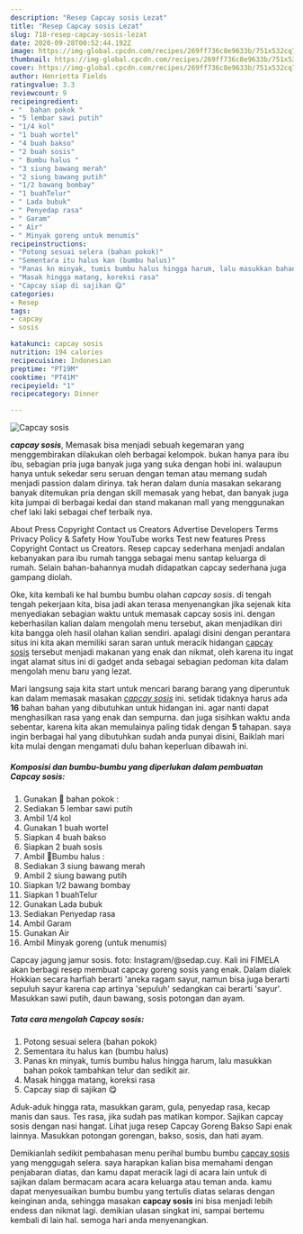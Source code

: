 ```yaml
---
description: "Resep Capcay sosis Lezat"
title: "Resep Capcay sosis Lezat"
slug: 718-resep-capcay-sosis-lezat
date: 2020-09-28T00:52:44.192Z
image: https://img-global.cpcdn.com/recipes/269ff736c8e9633b/751x532cq70/capcay-sosis-foto-resep-utama.jpg
thumbnail: https://img-global.cpcdn.com/recipes/269ff736c8e9633b/751x532cq70/capcay-sosis-foto-resep-utama.jpg
cover: https://img-global.cpcdn.com/recipes/269ff736c8e9633b/751x532cq70/capcay-sosis-foto-resep-utama.jpg
author: Henrietta Fields
ratingvalue: 3.3
reviewcount: 9
recipeingredient:
- "  bahan pokok "
- "5 lembar sawi putih"
- "1/4 kol"
- "1 buah wortel"
- "4 buah bakso"
- "2 buah sosis"
- " Bumbu halus "
- "3 siung bawang merah"
- "2 siung bawang putih"
- "1/2 bawang bombay"
- "1 buahTelur"
- " Lada bubuk"
- " Penyedap rasa"
- " Garam"
- " Air"
- " Minyak goreng untuk menumis"
recipeinstructions:
- "Potong sesuai selera (bahan pokok)"
- "Sementara itu halus kan (bumbu halus)"
- "Panas kn minyak, tumis bumbu halus hingga harum, lalu masukkan bahan pokok tambahkan telur dan sedikit air."
- "Masak hingga matang, koreksi rasa"
- "Capcay siap di sajikan 😋"
categories:
- Resep
tags:
- capcay
- sosis

katakunci: capcay sosis 
nutrition: 194 calories
recipecuisine: Indonesian
preptime: "PT19M"
cooktime: "PT41M"
recipeyield: "1"
recipecategory: Dinner

---
```



![Capcay sosis](https://img-global.cpcdn.com/recipes/269ff736c8e9633b/751x532cq70/capcay-sosis-foto-resep-utama.jpg)

<b><i>capcay sosis</i></b>, Memasak bisa menjadi sebuah kegemaran yang menggembirakan dilakukan oleh berbagai kelompok. bukan hanya para ibu ibu, sebagian pria juga banyak juga yang suka dengan hobi ini. walaupun hanya untuk sekedar seru seruan dengan teman atau memang sudah menjadi passion dalam dirinya. tak heran dalam dunia masakan sekarang banyak ditemukan pria dengan skill memasak yang hebat, dan banyak juga kita jumpai di berbagai kedai dan stand makanan mall yang menggunakan chef laki laki sebagai chef terbaik nya.

About Press Copyright Contact us Creators Advertise Developers Terms Privacy Policy &amp; Safety How YouTube works Test new features Press Copyright Contact us Creators. Resep capcay sederhana menjadi andalan kebanyakan para ibu rumah tangga sebagai menu santap keluarga di rumah. Selain bahan-bahannya mudah didapatkan capcay sederhana juga gampang diolah.

Oke, kita kembali ke hal bumbu bumbu olahan <i>capcay sosis</i>. di tengah tengah pekerjaan kita, bisa jadi akan terasa menyenangkan jika sejenak kita menyediakan sebagian waktu untuk memasak capcay sosis ini. dengan keberhasilan kalian dalam mengolah menu tersebut, akan menjadikan diri kita bangga oleh hasil olahan kalian sendiri. apalagi disini dengan perantara situs ini kita akan memiliki saran saran untuk meracik hidangan <u>capcay sosis</u> tersebut menjadi makanan yang enak dan nikmat, oleh karena itu ingat ingat alamat situs ini di gadget anda sebagai sebagian pedoman kita dalam mengolah menu baru yang lezat.


Mari langsung saja kita start untuk mencari barang barang yang diperuntuk kan dalam memasak masakan <u><i>capcay sosis</i></u> ini. setidak tidaknya harus ada <b>16</b> bahan bahan yang dibutuhkan untuk hidangan ini. agar nanti dapat menghasilkan rasa yang enak dan sempurna. dan juga sisihkan waktu anda sebentar, karena kita akan memulainya paling tidak dengan <b>5</b> tahapan. saya ingin berbagai hal yang dibutuhkan sudah anda punyai disini, Baiklah mari kita mulai dengan mengamati dulu bahan keperluan dibawah ini.

<!--inarticleads1-->

##### Komposisi dan bumbu-bumbu yang diperlukan dalam pembuatan Capcay sosis:

1. Gunakan  🌼 bahan pokok :
1. Sediakan 5 lembar sawi putih
1. Ambil 1/4 kol
1. Gunakan 1 buah wortel
1. Siapkan 4 buah bakso
1. Siapkan 2 buah sosis
1. Ambil  🌼Bumbu halus :
1. Sediakan 3 siung bawang merah
1. Ambil 2 siung bawang putih
1. Siapkan 1/2 bawang bombay
1. Siapkan 1 buahTelur
1. Gunakan  Lada bubuk
1. Sediakan  Penyedap rasa
1. Ambil  Garam
1. Gunakan  Air
1. Ambil  Minyak goreng (untuk menumis)


Capcay jagung jamur sosis. foto: Instagram/@sedap.cuy. Kali ini FIMELA akan berbagi resep membuat capcay goreng sosis yang enak. Dalam dialek Hokkian secara harfiah berarti &#39;aneka ragam sayur, namun bisa juga berarti sepuluh sayur karena cap artinya &#39;sepuluh&#39; sedangkan cai berarti &#39;sayur&#39;. Masukkan sawi putih, daun bawang, sosis potongan dan ayam. 

<!--inarticleads2-->

##### Tata cara mengolah Capcay sosis:

1. Potong sesuai selera (bahan pokok)
1. Sementara itu halus kan (bumbu halus)
1. Panas kn minyak, tumis bumbu halus hingga harum, lalu masukkan bahan pokok tambahkan telur dan sedikit air.
1. Masak hingga matang, koreksi rasa
1. Capcay siap di sajikan 😋


Aduk-aduk hingga rata, masukkan garam, gula, penyedap rasa, kecap manis dan saus. Tes rasa, jika sudah pas matikan kompor. Sajikan capcay sosis dengan nasi hangat. Lihat juga resep Capcay Goreng Bakso Sapi enak lainnya. Masukkan potongan gorengan, bakso, sosis, dan hati ayam. 

Demikianlah sedikit pembahasan menu perihal bumbu bumbu <u>capcay sosis</u> yang menggugah selera. saya harapkan kalian bisa memahami dengan penjabaran diatas, dan kamu dapat meracik lagi di acara lain untuk di sajikan dalam bermacam acara acara keluarga atau teman anda. kamu dapat menyesuaikan bumbu bumbu yang tertulis diatas selaras dengan keinginan anda, sehingga masakan <b>capcay sosis</b> ini bisa menjadi lebih endess dan nikmat lagi. demikian ulasan singkat ini, sampai bertemu kembali di lain hal. semoga hari anda menyenangkan.
